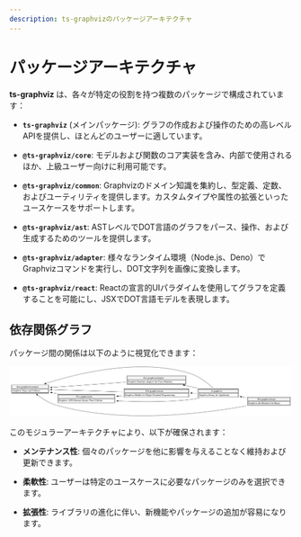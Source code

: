 ```yaml
---
description: ts-graphvizのパッケージアーキテクチャ
---
```

# パッケージアーキテクチャ

**ts-graphviz** は、各々が特定の役割を持つ複数のパッケージで構成されています：

- **`ts-graphviz`** (メインパッケージ): グラフの作成および操作のための高レベルAPIを提供し、ほとんどのユーザーに適しています。

- **`@ts-graphviz/core`**: モデルおよび関数のコア実装を含み、内部で使用されるほか、上級ユーザー向けに利用可能です。

- **`@ts-graphviz/common`**: Graphvizのドメイン知識を集約し、型定義、定数、およびユーティリティを提供します。カスタムタイプや属性の拡張といったユースケースをサポートします。

- **`@ts-graphviz/ast`**: ASTレベルでDOT言語のグラフをパース、操作、および生成するためのツールを提供します。

- **`@ts-graphviz/adapter`**: 様々なランタイム環境（Node.js、Deno）でGraphvizコマンドを実行し、DOT文字列を画像に変換します。

- **`@ts-graphviz/react`**: Reactの宣言的UIパラダイムを使用してグラフを定義することを可能にし、JSXでDOT言語モデルを表現します。

## 依存関係グラフ

パッケージ間の関係は以下のように視覚化できます：

![依存関係グラフ](./img/dependency-graph.svg)

このモジュラーアーキテクチャにより、以下が確保されます：

- **メンテナンス性**: 個々のパッケージを他に影響を与えることなく維持および更新できます。

- **柔軟性**: ユーザーは特定のユースケースに必要なパッケージのみを選択できます。

- **拡張性**: ライブラリの進化に伴い、新機能やパッケージの追加が容易になります。
